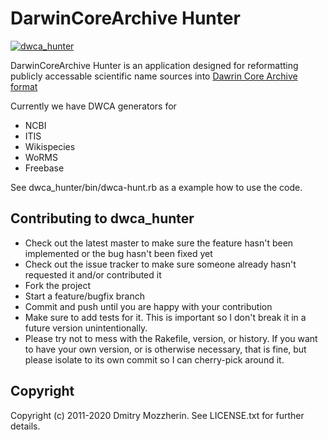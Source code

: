 # DarwinCoreArchive Hunter

[![dwca_hunter][code-climate-img]][code-climate]

DarwinCoreArchive Hunter is an application designed for reformatting publicly
accessable scientific name sources into [Dawrin Core Archive format][dwca]

Currently we have DWCA generators for

* NCBI
* ITIS
* Wikispecies
* WoRMS
* Freebase

See dwca_hunter/bin/dwca-hunt.rb as a example how to use the code.

## Contributing to dwca_hunter

* Check out the latest master to make sure the feature hasn't been implemented
  or the bug hasn't been fixed yet
* Check out the issue tracker to make sure someone already hasn't requested it
  and/or contributed it
* Fork the project
* Start a feature/bugfix branch
* Commit and push until you are happy with your contribution
* Make sure to add tests for it. This is important so I don't break it in a
  future version unintentionally.
* Please try not to mess with the Rakefile, version, or history. If you want to
  have your own version, or is otherwise necessary, that is fine, but please
  isolate to its own commit so I can cherry-pick around it.

## Copyright

Copyright (c) 2011-2020 Dmitry Mozzherin. See LICENSE.txt for further details.

[code-climate-img]: https://codeclimate.com/badge.png
[code-climate]: https://codeclimate.com/github/GlobalNamesArchitecture/dwca_hunter
[dwca]: http://code.google.com/p/gbif-ecat/wiki/DwCArchive
